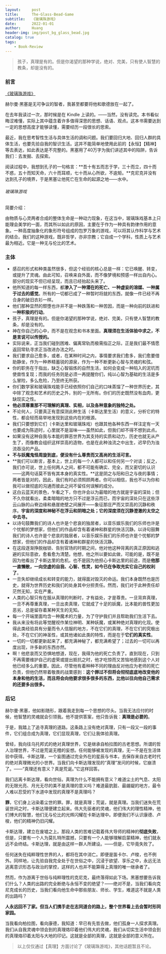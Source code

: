 ```yaml
---
layout:     post
title:      The-Glass-Bead-Game
subtitle:   《玻璃珠游戏》
date:       2022-01-01
author:     Huang
header-img: img/post_bg_glass_bead.jpg
catalog: true
tags:
    - Book-Review
---
```


> 孩子，真理是有的。但是你渴望的那种学说，绝对、完美，只有使人智慧的教条，却是没有的。

### 前言

[《玻璃珠游戏》](https://book.douban.com/subject/19967342/)

赫尔曼·黑塞是无可争议的智者，我甚至都要将他和歌德放在一起了。

在去年我读过一次，那时候是在 Kindle 上读的。——当然，没有读完。本书看似晦涩难懂，实际上其中蕴含着许多值得深思的思想、话语、观点。这本书需要达到一定的思想高度才能够读懂，需要经历一段很长的思索。

最近，我在思考智性生活与具体生活的调和问题。我们要回归大地、回归人群的具体生活，也要先验自我的智识生活。这并不能简单地使用此前的【永恒】【精神】等去表达，如此表达是不完整的。黑塞用了40万字为我们讲述其中的陷阱，告诉我们：去发掘、去探索。

阅读过程中，我想到孔子的一句格言：**吾十有五而志于学，三十而立，四十而不惑，五十而知天命，六十而耳顺，七十而从心所欲，不逾矩。**克尼克并没有达到孔子的境界，于是黑塞让他死亡在生命的起源之地——水中。

###### 玻璃珠游戏

简要介绍：

由物质与心灵两者合成的整体生命是一种动力现象，在这当中，玻璃珠戏基本上只能理会美学的一面，而其所以如此的原因，主要在于作为一种具有韵律作用的意象。一种高度抽象化的象形符号组成的包罗万象的游戏，可以将其认作科学与艺术的结合。我们的这种游戏，既非哲学，亦非宗教；它自成一个学科，性质上与艺术最为相近。它是一种无与伦比的艺术。

### 主体

* 感召的形式和种类虽然很多，但这个经验的核心总是一样：它已唤醒、转变，或提升了灵魂。由此可知，召唤来自外面，而不像梦境和预感一样出自内心。部分的现实不但已经呈现，而且已经抬起头来了。
* 他所知道的每一样东西，都**渗入了一种潜在的死亡、一种虚妄的溶媒、一种属于过去的感觉**。所有的一切都已成了一种暂时将就的东西，就像一件已经不再合身的破旧衣衫一样。
* 他们那种显然的颓堕也许并不是一种跌落和一种苦因，而是一种向前的跃进和**一种积极的行动**。
* 孩子，真理是有的。但是你渴望的那种学说，绝对、完美，只有使人智慧的教条，却是没有的。
* 神在你自己的心中，而不是在观念和书本里面。**真理须在生活体验中求之，不是言说可以传授的。**
* 实际说来，正当我们碰到困难、偏离常轨而极需指正之际，正是我们最不情愿返回常轨寻求正当改进办法之时。
* 我们要求自己愈多，或者，在某种时间之内，事情要求我们愈多，我们愈要借助静坐，作为一种养精蓄锐的源泉，作为一种不断更新心智与灵魂的和弦。
* 你的职务在于指出，缺乏心智锻炼的自然生活，如何会变成一种陷入的泥坑而使兽性复现；而我的任务则是必须一再提醒你们，纯以心智为基础的生活是多么冒险，多么危险，乃至终无所获。
* 你们数学家和玻璃珠戏能手已经依照你们自己的口味蒸馏了一种世界历史，其中除了观念和艺术的历史之外，别的一无所有。你们的历史既然没有血肉，更缺现实之性。
* **他必须尊重那不可理解的真理、实相，以及各种意象的独特之处。**
* 不论何人，只要真正有意探测此种生活（卡斯达里生活）的意义，分析它的特性，都会轻而易举地发现到这些内在的根源。
* 我们只要想到它们（卡斯达里和玻璃珠戏）也跟其他各种东西一样注定有一天也要成为陈迹时，心里就不是滋味——虽然如此，但我们却不得不想到此点。
* 如果没有这种自我与本能的罪恶世界为其支持的实质和动力，历史也就无从产生了，而像教会组织这样崇高的造物，也是在此种浊流之中出生，迟早仍为浊流吞没的产品。
* **不与妖魔鬼怪周旋到底，便没有什么尊贵而又高尚的生活可言。**
* **我们可以断言，基本上，世上的每一个人都可以和任何另一个对谈；反之，我们亦可说，世上任何两人之间，都不可能有确实、完全，而又密切的认识——这两句话莫不皆有其本身的真实性。**这是阴之与阳和日之与夜的事情；两者皆是对的，因此，我们有时必须照顾两者。你可以相信，我也不以为你和我可以做彻底的沟通而彼此之间不留任何误解的成分。
* 这白云蓝天的景色，乍看之下，你也许会以为最暗的地方就是宇宙的深处；但不久你就看出，柔柔暗暗的地方只不过是浮云而已，而宇宙的深处只在这些浮云山脉的山脊边缘和悬崖绝壁之间展开——象征那庄严而又崇高的沉静和秩序。**宇宙的深度和神秘不在浮云和阴暗之处；它的深度须在沉静澄澈的太空之中去寻。**
* 以诗句鼓舞我们的诗人也许是个悲哀的独居者，以音乐娱乐我们的乐师也许是个忧郁的梦想家，但他们的作品却含有着诸神和群星的快活沉静。以诗句鼓舞我们的诗人也许是个悲哀的独居者，以音乐娱乐我们的乐师也许是个忧郁的梦想家，但他们的作品却含有着诸神和群星的快活沉静。
* 在这段逐渐挣脱枷锁、告别官场的时期之间，他对他这种背离的真正原因和逃避的实际意欲，愈看愈为清楚。他想，他之所以要如此做，可能的是，既不是因为他看出了卡斯达里的危机，也不是因为他担心卡斯达里的前途，而是**他那一直懒散，一向空虚的自我、心智、性灵，如今已在争取充实它自己的权利了**。
* 一旦失却继续成长和转变的能力，就得面对毁灭的命运。我们本身既然也是历史，就得为世界历史和我们的处身其中分担责任。然而，我们对于此种责任却茫然无知，实在严重。
* 人类的心智只有在服从真理的判断时，才有益处，才是尊贵。一旦背弃真理，一旦不再尊重真理，一旦出卖真理，它就成了十足的妖魔，比本能的兽性更加恶劣，总是留存着某种天生的无知。
* 每一个开端里面均含一种魔术的力量，为了守护我们并且帮助我们生活下去。
* 我从来没有将此等觉醒视作某位神明、某种妖魔，或某种绝对真理的化现。使得此类经验具有分量而令人信服的地方，不在它们的真理，不在它们的究极出处，不在它们的神圣性，或其他诸如此类的特性，而是在于**它们的真实性**。
* 一切的一切都更新起来了，都充满神秘了，都充满希望了；过去的一切可以再度出现，许多新的东西亦然。
* 啊！他悲哀而又恐惧地想道，现在，我得为他的死亡负责了。直到现在，只到不再需要维护自己的虚荣或提出抵抗之时，他才吃惊而又苦恼地感到这个人对他已经多么的重要。因此，尽管他有着种种不同的理由反对他应为老师的死亡负责，但他仍然带着敬畏的战栗感到：**这个罪过不但将会彻彻底底地改变他的本身和他的生活，而且将会向他要求很多很多的东西，比他以往向他自己需求的还要多出很多。**

### 后记

赫尔曼·黑塞，他如影随形，跟着我走到每一个思想的尽头。当我无法应付的时候，他智慧的灵魂就会引领我。他不提供答案，他只告诉我：**真理是必要的**。

于是，我踏上了追寻真理的道路。这条路上没有绝对真理，只有一段又一段的事件，它们组合成为真理，它们显现真理，它们让我体验真理。

曾经，我向往乌托邦式的绝对真理世界，它是继承自柏拉图的古老思想。所谓的哲人治理世界，不过是荒诞无稽的妄想。任何能够被发现的真理，无一不是在生活体验中获得。卡斯达理，一个妄图通过完全外在的星辰与书本，去保存来自古老时代的绝对真理微光的小世界。当我们向卡斯达理发现的“真理”发问的时候，它崩溃了。——“真理还有意义？真是荒诞。”它这样回答。

我们远离卡斯达理，看向世俗。真理为什么不能拥有意义？难道尘土的气息、太阳的无限光亮、月光无尽的美不是真理的意义吗？难道最肮脏、最龌龊的地方，最令人难以忍受的下水道中发现的真理不是真理吗？

**罪**，它们身上沾染着尘世的罪。罪，就是真理；荒诞，就是真理。当我们迷失在荒诞世间之时，卡斯达理便建立起来。伟大先驱者的灵魂，他们伟大的理性精神，他们博大的智慧，他们无与伦比的光辉闪耀在卡斯达理中。即便我们不认识康德、卢梭，他们的精神仍旧闪耀。

卡斯达理，建立在废墟之上。那段人类的苦难记载着伟大导师的精神的**彻底失败**，但是，只要有一个人为莫扎特所震撼，只要有一个人能够理解启蒙精神，他们就永远不会终结。卡斯达理，就是由这样一群人所建设。——但是，它毕竟失败了。

任何迷失在纯粹理性世界的人，都将在其中消亡。即便是笛卡尔、卢梭，也不例外。同样地，让先验自我完全处于在世俗之中，沉浸于欲望、享乐之中，永远无法逃离意识形态与政治的掌控，这样的人也并不能算得上真理的唯一继承者了。

然而，作为游离于世俗与纯粹理性的克尼克，最终落得如此下场。黑塞想要告诉我们什么？人类的出路的完全断绝与永恒不变的绝望？——绝对不是，当我们看向克尼克成长的历史，当我们看向他生命中那些朋友、师长、学生，难道这不就是人类的出路吗？

**人永远回不了家。但当人们携手走在志同道合的路上，整个世界看上去会暂时形同家园。**

当我看向柏拉图，看向康德，我知道：早已有先哲去做，他们孤身一人探求真理。我们从自我灵魂中领会到的真理烙印着他们伟大的灵魂，我们从切实生活中领会到的真理烙印着太阳与大地的印记。这就是全部的真理，这就是全部的意义所在。

> 以上仅仅通过【真理】方面讨论了《玻璃珠游戏》，其他话题暂且不论。
